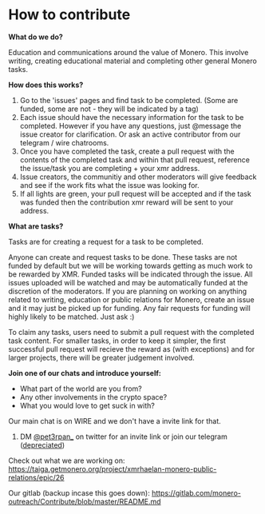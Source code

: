 # How to contribute

**What do we do?**

Education and communications around the value of Monero. This involve writing, creating educational material and completing other general Monero tasks.

**How does this works?**

1. Go to the 'issues' pages and find task to be completed. (Some are funded, some are not - they will be indicated by a tag)
2. Each issue should have the necessary information for the task to be completed. However if you have any questions, just @message the issue creator for clarification. Or ask an active contributor from our telegram / wire chatrooms.
3. Once you have completed the task, create a pull request with the contents of the completed task and within that pull request, reference the issue/task you are completing + your xmr address.
4. Issue creators, the communitiy and other moderators will give feedback and see if the work fits what the issue was looking for.
5. If all lights are green, your pull request will be accepted and if the task was funded then the contribution xmr reward will be sent to your address.

**What are tasks?**

Tasks are for creating a request for a task to be completed. 

Anyone can create and request tasks to be done. These tasks are not funded by default but we will be working towards getting as much work to be rewarded by XMR. Funded tasks will be indicated through the issue. All issues uploaded will be watched and may be automatically funded at the discretion of the moderators. If you are planning on working on anything related to writing, education or public relations for Monero, create an issue and it may just be picked up for funding. Any fair requests for funding will highly likely to be matched. Just ask :)

To claim any tasks, users need to submit a pull request with the completed task content. For smaller tasks, in order to keep it simpler, the first successful pull request will recieve the reward as (with exceptions) and for larger projects, there will be greater judgement involved.

**Join one of our chats and introduce yourself:**
- What part of the world are you from?
- Any other involvements in the crypto space?
- What you would love to get suck in with?

Our main chat is on WIRE and we don't have a invite link for that.

1. DM [@pet3rpan_](https://twitter.com/pet3rpan_) on twitter for an invite link or join our telegram ([depreciated](https://t.me/joinchat/DM8-zRAVi-tEx-1PEltAIg))

Check out what we are working on: https://taiga.getmonero.org/project/xmrhaelan-monero-public-relations/epic/26

Our gitlab (backup incase this goes down): https://gitlab.com/monero-outreach/Contribute/blob/master/README.md
